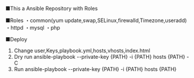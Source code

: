 ■This a Ansible Repository with Roles


■Roles
・common(yum update,swap,SELinux,firewalld,Timezone,useradd)
・httpd
・mysql
・php

■Deploy
1. Change user,Keys,playbook.yml,hosts,vhosts,index.html
2. Dry run
ansible-playbook --private-key {PATH} -i {PATH} hosts {PATH} -C
3. Run 
ansible-playbook --private-key {PATH} -i {PATH} hosts {PATH}